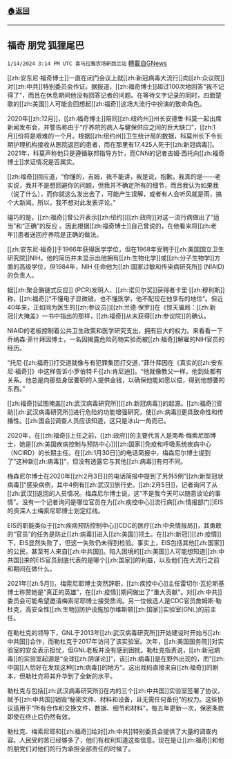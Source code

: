 ###  [:house:返回](README.md)
---


## 福奇 朋党 狐狸尾巴
`1/14/2024 3:14 PM UTC 喜马拉雅农场新西兰站` [轉載自GNews](https://gnews.org/articles/2218375)

         

[[zh:安东尼·福奇博士]]一直在闭门会议上就[[zh:新冠病毒大流行]]向[[zh:众议院]]对[[zh:中共]]特别委员会作证。据报道，[[zh:福奇博士]]超过100次地回答“我不记得了”，而且在休息期间他没有回答记者的问题。在等待文字记录的同时，四面楚歌的[[zh:美国]]人可能会回想起[[zh:福奇]]这场大流行中扮演的致命角色。

2020年[[zh:12月]]，[[zh:福奇博士]]陪同[[zh:纽约州]]州长安德鲁·科莫一起出席新闻发布会，并警告称由于“疗养院的病人与健保供应之间的巨大缺口”，[[zh:1月]]份将是艰难的一个月。根据[[zh:纽约州]]卫生统计局的数据，科莫州长下令长期护理机构接收从医院返回的患者，而在那里有17,425人死于[[zh:新冠病毒]]。2021年，科莫声称他只是遵循联邦指导方针，而CNN的记者吉姆·西托向[[zh:福奇博士]]求证情况是否属实。

[[zh:福奇]]回应道，“你懂的，吉姆，我不能讲，我是说，抱歉。我真的是——老实说，我并不是想回避你的问题，但我并不确定所有的细节，而且我认为如果我（说了什么），而你就这么发出去了，可能产生误解，或者有人会听风就是雨，搞个大新闻。所以，我不想对此发表评论。”

碰巧的是，[[zh:福奇]]曾公开表示[[zh:纽约]][[zh:政府]]对这一流行病做出了“适当”和“正确”的反应 。因此根据[[zh:福奇博士]]自己曾说的，在他看来将[[zh:老年]]患者送回疗养院是正确的做法。

[[zh:安东尼·福奇]]于1966年获得医学学位，但在1968年受聘于[[zh:美国国立卫生研究院]]NIH。他的简历并未显示出他拥有[[zh:生物化学]]或[[zh:分子生物学]]方面的高级学位，但1984年，NIH 任命他为[[zh:国家过敏和传染病研究所]] (NIAID)的负责人。

据[[zh:聚合酶链式反应]] (PCR)发明人、[[zh:诺贝尔奖]]获得者卡里·[[zh:穆利斯]]称，[[zh:福奇]]“不懂电子显微镜，也不懂医学，他不配现在他享有的地位”。但近40年来，正如同为医生的[[zh:参议员]][[zh:兰德·保罗]]在《惊天骗局：[[zh:新冠]]大掩盖》一书中指出的那样，[[zh:福奇]]从未获得[[zh:参议院]]的确认。

NIAID的老板控制着公共卫生政策和医学研究支出，拥有巨大的权力。来看看一下乔纳森·菲什拜因博士，一名因揭露危险药物实验而被[[zh:福奇]]解雇的NIH官员的经历。

“托尼·[[zh:福奇]]打交道就像与有犯罪集团打交道，”菲什拜因在《真实的[[zh:安东尼·福奇]]》中这样告诉小罗伯特·F·[[zh:肯尼迪]]。“他就像教父一样。他到处都有关系。他总是向那些身居要职的人提供金钱，以确保他能如愿以偿，得到他想要的东西。”

[[zh:福奇]]试图掩盖[[zh:武汉病毒研究所]][[zh:新冠病毒]]的起源。[[zh:福奇]]资助[[zh:武汉病毒研究所]]进行危险的功能增强研究，使[[zh:病毒]]更具致命性和传播性。[[zh:国会]]调查人员应该知道，这只是冰山一角而已。

2020年，在[[zh:福奇]]上任之前，[[zh:政府]]的主要代言人是南希·梅索尼耶博士，她是[[zh:美国疾病控制与预防中心]][[zh:国家]]免疫和呼吸系统疾病中心（NCIRD）的长期主任。在[[zh:1月30日]]的电话简报中，梅森尼尔博士提到了“这种新[[zh:病毒]]”，但没有透露它与其他[[zh:病毒]]有何不同。

梅森尼尔博士在2020年[[zh:2月3日]]的电话简报中提到了另外5例“[[zh:新型冠状病毒]]”感染病例，其中4例有[[zh:武汉]]旅行史。[[zh:2月5日]]，记者询问了从[[zh:武汉]]返回的人员情况。梅森尼尔博士说，这“不是我今天可以随意谈论的事情”。没有一个记者询问是哪位官员在为[[zh:疾控中心]]流行病[[zh:情报部门]]EIS的资深人士梅索尼耶博士划定红线。

EIS的职能类似于[[zh:疾病预防控制中心]]CDC的医疗[[zh:中央情报局]]，其勇敢的“官员”的任务是防止[[zh:病毒]]进入[[zh:美国]]领土。在[[zh:新冠]][[zh:疫情]]下，EIS显然失败了，但这一失败仍未得到检验。事实上，EIS包括其他[[zh:国家]]的公民，甚至有人来自[[zh:中共国]]。陷入困境的[[zh:美国]]人可能想知道[[zh:中共国]]来的EIS官员到底代表的是哪个[[zh:国家]]的利益，以及他们在大流行之前和期间在做什么。

2021年[[zh:5月]]，梅索尼耶博士突然辞职，[[zh:疾控中心]]主任雷切尔·瓦伦斯基博士称赞她是“真正的英雄”，在[[zh:疫情]]期间做出了“重大贡献”。对[[zh:中共]]委员会可能希望邀请梅索尼耶博士接受质询。另一位候选人是CDC官员詹姆斯·勒杜克，高安全性[[zh:生物]]防护设施加尔维斯顿[[zh:国家]]实验室(GNL)的前主任。

在勒杜克的领导下，GNL于2013年[[zh:武汉病毒研究所]]开始建设时开始与[[zh:中共国]]合作，而勒杜克于2017年访问了该实验室。次年，[[zh:美国国务院]]对实验室的安全表示担忧，但GNL老板并没有感到困扰。勒杜克指责说，[[zh:新冠病毒]]的实验室起源是“全球[[zh:阴谋论]]”，该[[zh:病毒]]是在野外出现的，而“[[zh:中国]]人恰好在发现这种[[zh:病毒]]的地方”。这出戏码直接来自[[zh:福奇]]的剧本，但勒杜克将其升华到了全新的水平。

勒杜克与包括[[zh:武汉病毒研究所]]在内的三个[[zh:中共国]]实验室签署了协议，赋予[[zh:中共国]]销毁“秘密文件、材料和设备，且无需任何备份”的权力。这些协议适用于“所有合作和交换文件、数据、细节和材料”，每五年更新一次，保密条款即使在终止后仍然有效。

勒杜克、梅索尼耶和[[zh:福奇]]给对[[zh:中共]]特别委员会提供了大量的调查内容。人民受的苦已经够多了，他们有权利知道这些信息。现在是让[[zh:福奇]]和他的朋党们对他们的行为承担全部责任的时候了。
